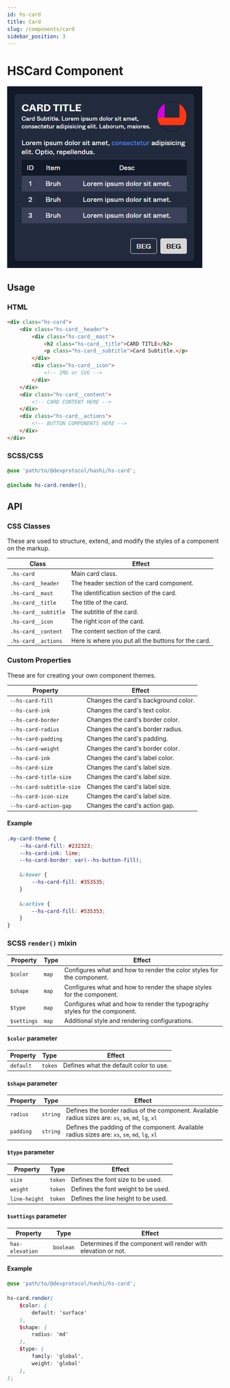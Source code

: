 ```yaml
---
id: hs-card
title: Card
slug: /components/card
sidebar_position: 3
---
```

# HSCard Component
![card.png](card.png)

## Usage
### HTML
```html
<div class="hs-card">
    <div class="hs-card__header">
        <div class="hs-card__mast">
            <h2 class="hs-card__title">CARD TITLE</h2>
            <p class="hs-card__subtitle">Card Subtitle.</p>
        </div>
        <div class="hs-card__icon">
            <!-- IMG or SVG -->
        </div>
    </div>
    <div class="hs-card__content">
        <!-- CARD CONTENT HERE -->
    </div>
    <div class="hs-card__actions">
        <!-- BUTTON COMPONENTS HERE -->
    </div>
</div>
```

### SCSS/CSS
```scss
@use 'path/to/@devprotocol/hashi/hs-card';

@include hs-card.render();
```

## API
### CSS Classes
These are used to structure, extend, and modify the styles of a component on the markup.

| Class                | Effect                                              |
|----------------------|-----------------------------------------------------|
| `.hs-card`           | Main card class.                                    |
| `.hs-card__header`   | The header section of the card component.           |
| `.hs-card__mast`     | The identification section of the card.             |
| `.hs-card__title`    | The title of the card.                              |
| `.hs-card__subtitle` | The subtitle of the card.                           |
| `.hs-card__icon`     | The right icon of the card.                         |
| `.hs-card__content`  | The content section of the card.                    |
| `.hs-card__actions`  | Here is where you put all the buttons for the card. |

### Custom Properties
These are for creating your own component themes.

| Property                  | Effect                               |
|---------------------------|--------------------------------------|
| `--hs-card-fill`          | Changes the card's background color. |
| `--hs-card-ink`           | Changes the card's text color.       |
| `--hs-card-border`        | Changes the card's border color.     |
| `--hs-card-radius`        | Changes the card's border radius.    |
| `--hs-card-padding`       | Changes the card's padding.          |
| `--hs-card-weight`        | Changes the card's border color.     |
| `--hs-card-ink`           | Changes the card's label color.      |
| `--hs-card-size`          | Changes the card's label size.       |
| `--hs-card-title-size`    | Changes the card's label size.       |
| `--hs-card-subtitle-size` | Changes the card's label size.       |
| `--hs-card-icon-size`     | Changes the card's label size.       |
| `--hs-card-action-gap`    | Changes the card's action gap.       |

#### Example
```scss
.my-card-theme {
    --hs-card-fill: #232323;
    --hs-card-ink: lime;
    --hs-card-border: var(--hs-button-fill);
    
    &:hover {
        --hs-card-fill: #353535;
    }
    
    &:active {
        --hs-card-fill: #535353;
    }
}
```
### SCSS `render()` mixin
| Property    | Type  | Effect                                                                     |
|-------------|-------|----------------------------------------------------------------------------|
| `$color`    | `map` | Configures what and how to render the color styles for the component.      |
| `$shape`    | `map` | Configures what and how to render the shape styles for the component.      |
| `$type`     | `map` | Configures what and how to render the typography styles for the component. |
| `$settings` | `map` | Additional style and rendering configurations.                             |

#### `$color` parameter
| Property  | Type     | Effect                                 |
|-----------|----------|----------------------------------------|
| `default` | `token`  | Defines what the default color to use. |

#### `$shape` parameter
| Property  | Type     | Effect                                                                                               |
|-----------|----------|------------------------------------------------------------------------------------------------------|
| `radius`  | `string` | Defines the border radius of the component. Available radius sizes are: `xs`, `sm`, `md`, `lg`, `xl` |
| `padding` | `string` | Defines the padding of the component. Available radius sizes are: `xs`, `sm`, `md`, `lg`, `xl`       |

#### `$type` parameter
| Property      | Type    | Effect                              |
|---------------|---------|-------------------------------------|
| `size`        | `token` | Defines the font size to be used.   |
| `weight`      | `token` | Defines the font weight to be used. |
| `line-height` | `token` | Defines the line height to be used. |

#### `$settings` parameter
| Property        | Type      | Effect |
|-----------------|-----------|--|
| `has-elevation` | `boolean` | Determines if the component will render with elevation or not. |

#### Example
```scss
@use 'path/to/@devprotocol/hashi/hs-card';

hs-card.render(
    $color: (
        default: 'surface'
    ),
    $shape: (
        radius: 'md'
    ),
    $type: (
        family: 'global',
        weight: 'global'
    ),
);
```